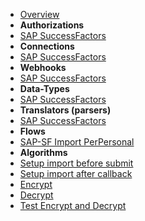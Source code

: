 - [Overview](overview.md)
- **Authorizations**
- [SAP SuccessFactors](authorizations/sap-success-factors.md)
- **Connections**
- [SAP SuccessFactors](connections/sap-success-factors.md)
- **Webhooks**
- [SAP SuccessFactors](webhooks/sap-success-factors.md)
- **Data-Types**
- [SAP SuccessFactors](data-types/sap-success-factors.md)
- **Translators (parsers)**
- [SAP SuccessFactors](translators/sap-success-factors.md)
- **Flows**
- [SAP-SF Import PerPersonal](flows/sap-success-factors.md)
- **Algorithms**
- [Setup import before submit](algorithms/sapsf-setup_import_before_submit.md)
- [Setup import after callback](algorithms/sapsf-setup_import_next_page_after_callback.md)
- [Encrypt](algorithms/miesh-encrypt.md)
- [Decrypt](algorithms/miesh-decrypt.md)
- [Test Encrypt and Decrypt](algorithms/miesh-encrypt-decrypt.md)
